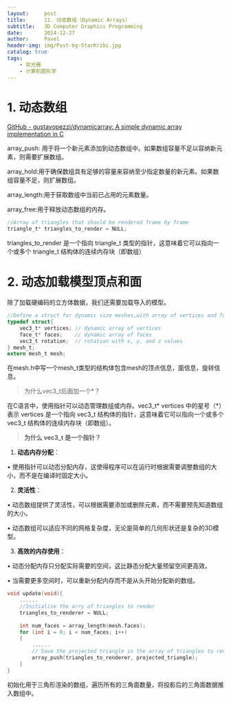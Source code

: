```yaml
---
layout:     post
title:      11. 动态数组（Dynamic Arrays）
subtitle:   3D Computer Graphics Programming
date:       2024-12-27
author:     Pavel
header-img: img/Post-bg-StarKribi.jpg
catalog: true
tags:
    - 软光栅
    - 计算机图形学
---
```


# 1. 动态数组

[GitHub - gustavopezzi/dynamicarray: A simple dynamic array implementation in C](https://github.com/gustavopezzi/dynamicarray/tree/master)

array_push: 用于将一个新元素添加到动态数组中。如果数组容量不足以容纳新元素，则需要扩展数组。

array_hold:用于确保数组具有足够的容量来容纳至少指定数量的新元素。如果数组容量不足，则扩展数组。

array_length:用于获取数组中当前已占用的元素数量。

array_free:用于释放动态数组的内存。

```c
//Array of triangles that should be rendered frame by frame
triangle_t* triangles_to_render = NULL;

```

triangles_to_render 是一个指向 triangle_t 类型的指针，这意味着它可以指向一个或多个 triangle_t 结构体的连续内存块（即数组）

# 2. 动态加载模型顶点和面

除了加载硬编码的立方体数据，我们还需要加载导入的模型。

```c
//Define a struct for dynamic size meshes,with array of vertices and faces
typedef struct{
    vec3_t* vertices; // dynamic array of vertices
    face_t* faces;    // dynamic array of faces
    vec3_t rotation;  // rotation with x, y, and z values
} mesh_t;
extern mesh_t mesh;
```

在mesh.h中写一个mesh_t类型的结构体包含mesh的顶点信息，面信息，旋转信息。

> 为什么vec3_t后面加一个*？

在C语言中，使用指针可以动态管理数组或内存。vec3_t* vertices 中的星号（*）表示 vertices 是一个指向 vec3_t 结构体的指针，这意味着它可以指向一个或多个 vec3_t 结构体的连续内存块（即数组）。

> **为什么 vec3_t 是一个指针？**

1. **动态内存分配**：

• 使用指针可以动态分配内存，这使得程序可以在运行时根据需要调整数组的大小，而不是在编译时固定大小。

2. **灵活性**：

• 动态数组提供了灵活性，可以根据需要添加或删除元素，而不需要预先知道数组的大小。

• 动态数组可以适应不同的网格复杂度，无论是简单的几何形状还是复杂的3D模型。

3. **高效的内存使用**：

• 动态分配内存只分配实际需要的空间，这比静态分配大量预留空间更高效。

• 当需要更多空间时，可以重新分配内存而不是从头开始分配新的数组。

```c
void update(void){
	......
	//Initialize the arry of triangles to render
	triangles_to_renderer = NULL;
	
	int num_faces = array_length(mesh.faces);
	for (int i = 0; i < num_faces; i++)
	{ 
		......
		// Save the projected triangle in the array of triangles to render
		array_push(triangles_to_renderer, projected_triangle);
	}
}

```

初始化用于三角形渲染的数组，遍历所有的三角面数量，将投影后的三角面数据推入数组中。
